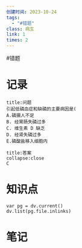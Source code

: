 ```yaml
---
创建时间: 2023-10-24
tags:
  - "#错题"
class: 病生
link: 1
times: 2
---
```

#错题


记录
==
```ad-question
title:问题
引起低磷血症和缺磷的主要病因是(
A.磷摄人不足
B. 经胃肠失磷过多
C. 维生素 D 缺乏
D. 经肾失磷过多
E.磷酸盐移入细胞内
```

```ad-note
title:答案
collapse:close
C
```

知识点
==
```dataviewjs
var pg = dv.current()
dv.list(pg.file.inlinks)
```

笔记
==